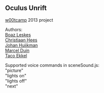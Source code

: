 Oculus Unrift
-------------

[w00tcamp](http://w00tcamp.nl) 2013 project

Authors:  
[Boaz Leskes](https://github.com/bleskes)  
[Christiaan Hees](https://github.com/chees)  
[Johan Huijkman](https://github.com/huijkman)  
[Marcel Duin](https://github.com/marcelduin)  
[Taco Ekkel](https://github.com/tacoe)  

Supported voice commands in sceneSound.js:  
"picture"  
"lights on"  
"lights off"  
"next"
